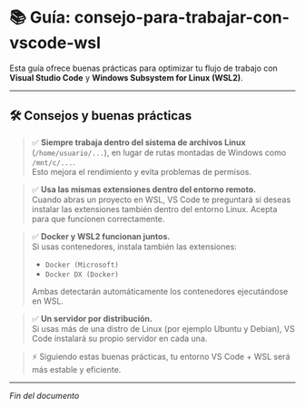 # 📚 Guía: consejo-para-trabajar-con-vscode-wsl

Esta guía ofrece buenas prácticas para optimizar tu flujo de trabajo con **Visual Studio Code** y **Windows Subsystem for Linux (WSL2)**.

---

## 🛠️ Consejos y buenas prácticas

> ✅ **Siempre trabaja dentro del sistema de archivos Linux** (`/home/usuario/...`), en lugar de rutas montadas de Windows como `/mnt/c/...`.  
> Esto mejora el rendimiento y evita problemas de permisos.

> ✅ **Usa las mismas extensiones dentro del entorno remoto.**  
> Cuando abras un proyecto en WSL, VS Code te preguntará si deseas instalar las extensiones también dentro del entorno Linux. Acepta para que funcionen correctamente.

> ✅ **Docker y WSL2 funcionan juntos.**  
> Si usas contenedores, instala también las extensiones:  
>
>  - `Docker (Microsoft)`
>  - `Docker DX (Docker)`
>
> Ambas detectarán automáticamente los contenedores ejecutándose en WSL.

> ✅ **Un servidor por distribución.**  
> Si usas más de una distro de Linux (por ejemplo Ubuntu y Debian), VS Code instalará su propio servidor en cada una.

> ⚡ Siguiendo estas buenas prácticas, tu entorno VS Code + WSL será más estable y eficiente.

---

*Fin del documento*
